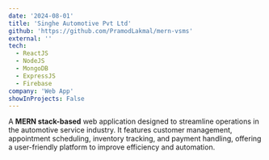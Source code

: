 ```yaml
---
date: '2024-08-01'
title: 'Singhe Automotive Pvt Ltd'
github: 'https://github.com/PramodLakmal/mern-vsms'
external: ''
tech:
  - ReactJS
  - NodeJS
  - MongoDB
  - ExpressJS
  - Firebase
company: 'Web App'
showInProjects: False
---
```


A **MERN stack-based** web application designed to streamline operations in the automotive service industry. It features customer management, appointment scheduling, inventory tracking, and payment handling, offering a user-friendly platform to improve efficiency and automation.

